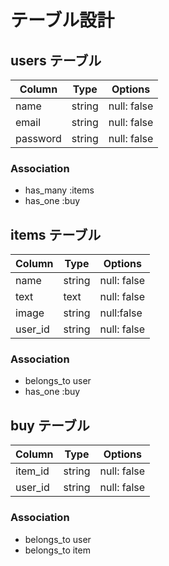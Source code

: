 # テーブル設計

## users テーブル

| Column   | Type   | Options     |
| -------- | ------ | ----------- |
| name     | string | null: false |
| email    | string | null: false |
| password | string | null: false |

### Association

- has_many :items
- has_one :buy

## items テーブル

| Column   | Type   | Options     |
| ------   | ------ | ----------- |
| name     | string | null: false |
| text     | text   | null: false |
| image    | string | null:false  |
| user_id  | string | null: false |

### Association

- belongs_to user
- has_one :buy

## buy テーブル

| Column   | Type   | Options     |
| ------   | ------ | ----------- |
| item_id  | string | null: false |
| user_id  | string | null: false |

### Association

- belongs_to user
- belongs_to item

